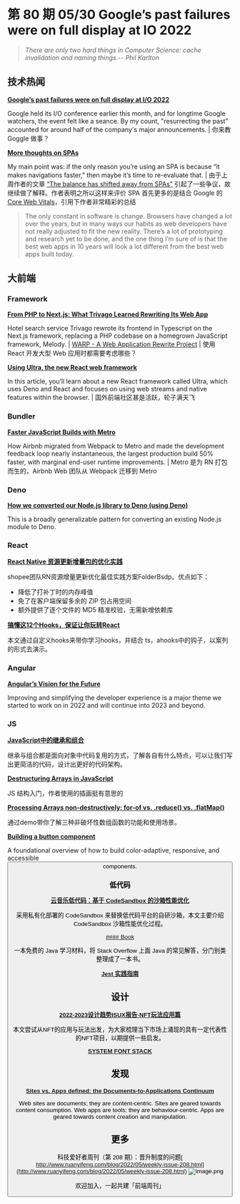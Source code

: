 # 第 80 期 05/30 Google’s past failures were on full display at IO 2022
> _There are only two hard things in Computer Science: cache invalidation and naming things.-- Phil Karlton_

## 技术热闻
[**Google’s past failures were on full display at I/O 2022**](https://arstechnica.com/gadgets/2022/05/googles-past-failures-were-on-full-display-at-i-o-2022/)

Google held its I/O conference earlier this month, and for longtime Google watchers, the event felt like a seance. By my count, "resurrecting the past" accounted for around half of the company's major announcements. | 你来教 Goggle 做事？

[**More thoughts on SPAs**](https://nolanlawson.com/2022/05/25/more-thoughts-on-spas/)

My main point was: if the only reason you’re using an SPA is because “it makes navigations faster,” then maybe it’s time to re-evaluate that. | 由于上周作者的文章 [“The balance has shifted away from SPAs”](https://nolanlawson.com/2022/05/21/the-balance-has-shifted-away-from-spas/) 引起了一些争议，故继续做了解释。作者表明之所以这样来评价 SPA 首先更多的是结合 Google 的 [Core Web Vitals](https://web.dev/vitals/)，引用下作者非常精彩的总结
> The only constant in software is change. Browsers have changed a lot over the years, but in many ways our habits as web developers have not really adjusted to fit the new reality. There’s a lot of prototyping and research yet to be done, and the one thing I’m sure of is that the best web apps in 10 years will look a lot different from the best web apps built today.


## 大前端
### Framework
[**From PHP to Next.js: What Trivago Learned Rewriting Its Web App**](https://thenewstack.io/from-php-to-next-js-what-trivago-learned-rewriting-its-web-app/)

Hotel search service Trivago rewrote its frontend in Typescript on the Next.js framework, replacing a PHP codebase on a homegrown JavaScript framework, Melody. | [WARP - A Web Application Rewrite Project](https://tech.trivago.com/post/2022-05-16-warp-a-web-application-rewrite-project/) | 使用 React 开发大型 Web 应用时都需要考虑哪些？

[**Using Ultra, the new React web framework**](https://blog.logrocket.com/using-ultra-new-react-web-framework/)

In this article, you’ll learn about a new React framework called Ultra, which uses Deno and React and focuses on using web streams and native features within the browser. | 国外前端社区甚是活跃，轮子满天飞

### Bundler
[**Faster JavaScript Builds with Metro**](https://medium.com/airbnb-engineering/faster-javascript-builds-with-metro-cfc46d617a1f)

How Airbnb migrated from Webpack to Metro and made the development feedback loop nearly instantaneous, the largest production build 50% faster, with marginal end-user runtime improvements. | Metro 是为 RN 打包而生的，Airbnb Web 团队从 Webpack 迁移到 Metro

### Deno
[**How we converted our Node.js library to Deno (using Deno)**](https://www.edgedb.com/blog/how-we-converted-our-node-js-library-to-deno-using-deno)

This is a broadly generalizable pattern for converting an existing Node.js module to Deno.

### React
[**React Native 资源更新增量包的优化实践**](https://juejin.cn/post/7099686565365940261)

shopee团队RN资源增量更新优化最佳实践方案FolderBsdp。优点如下：

- 降低了打补丁时的内存峰值
- 免了在客户端保留多余的 ZIP 包占用空间
- 额外提供了逐个文件的 MD5 精准校验，无需新增依赖库

[**搞懂这12个Hooks，保证让你玩转React**](https://juejin.cn/post/7101486767336849421)

本文通过自定义hooks来带你学习hooks，并结合 ts，ahooks中的钩子，以案列的形式去演示。

### Angular
[**Angular’s Vision for the Future**](https://blog.angular.io/angulars-vision-for-the-future-3cfca5e7b448)

Improving and simplifying the developer experience is a major theme we started to work on in 2022 and will continue into 2023 and beyond.

### JS
[**JavaScript中的继承和组合**](https://mp.weixin.qq.com/s/mJCoubKJne2uLCDcZoseMw)

继承与组合都是面向对象中代码复用的方式，了解各自有什么特点，可以让我们写出更简洁的代码，设计出更好的代码架构。

[**Destructuring Arrays in JavaScript**](https://programmingwithshahan.medium.com/destructuring-arrays-in-javascript-cf7530f013f9)

JS 结构入门，作者使用的插画挺有意思的

[**Processing Arrays non-destructively: for-of vs. .reduce() vs. .flatMap()**](https://2ality.com/2022/05/processing-arrays-non-destructively.html)

通过demo带你了解三种非破坏性数组函数的功能和使用场景。

[**Building a button component**](https://web.dev/building-a-button-component/)

A foundational overview of how to build color-adaptive, responsive, and accessible <button> components.

### 低代码
[**云音乐低代码：基于 CodeSandbox 的沙箱性能优化**](https://mp.weixin.qq.com/s/R5NZdvAzHKG-MtTzQG8dcg)

采用私有化部署的 CodeSandbox 来替换低代码平台的自研沙箱，本文主要介绍 CodeSandbox 沙箱性能优化过程。

[#### Book](https://books.goalkicker.com/JavaBook/)

一本免费的 Java 学习材料，将 Stack Overflow 上面 Java 的常见解答，分门别类整理成了一本书。

[**Jest 实践指南**](http://github.yanhaixiang.com/jest-tutorial/)


## 设计
[**2022-2023设计趋势ISUX报告·NFT玩法应用篇**](https://mp.weixin.qq.com/s/Gb79Ohipene-A-ANuPfG_g)

本文尝试从NFT的应用与玩法出发，为大家梳理当下市场上涌现的具有一定代表性的NFT项目，以期提供一些启发。

[**SYSTEM FONT STACK**](https://systemfontstack.com/)


## 发现
[**Sites vs. Apps defined: the Documents‐to‐Applications Continuum**](https://ar.al/notes/the-documents-to-applications-continuum/)

Web sites are documents; they are content‐centric. Sites are geared towards content consumption.
Web apps are tools; they are behaviour‐centric. Apps are geared towards content creation and manipulation.

## 更多
科技爱好者周刊（第 208 期）：晋升制度的问题[
http://www.ruanyifeng.com/blog/2022/05/weekly-issue-208.html](http://www.ruanyifeng.com/blog/2022/05/weekly-issue-208.html)
![image.png](https://cdn.nlark.com/yuque/0/2020/png/85771/1605930034828-7fc81343-651f-4a15-8465-eebe5a23cf61.png#crop=0&crop=0&crop=1&crop=1&height=31&id=C5Hpa&margin=%5Bobject%20Object%5D&name=image.png&originHeight=90&originWidth=2186&originalType=binary&ratio=1&rotation=0&showTitle=false&size=14325&status=done&style=none&title=&width=746)


欢迎加入，一起共建「前端周刊」
